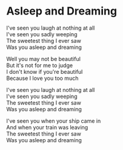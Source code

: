 # Asleep and Dreaming  

I've seen you laugh at nothing at all  
I've seen you sadly weeping  
The sweetest thing I ever saw  
Was you asleep and dreaming  

Well you may not be beautiful  
But it's not for me to judge  
I don't know if you're beautiful  
Because I love you too much  

I've seen you laugh at nothing at all  
I've seen you sadly weeping  
The sweetest thing I ever saw  
Was you asleep and dreaming  

I've seen you when your ship came in  
And when your train was leaving  
The sweetest thing I ever saw  
Was you asleep and dreaming  
